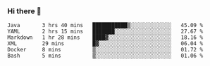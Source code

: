 ### Hi there 👋

<!--
**urzz/urzz** is a ✨ _special_ ✨ repository because its `README.md` (this file) appears on your GitHub profile.

Here are some ideas to get you started:

- 🔭 I’m currently working on ...
- 🌱 I’m currently learning ...
- 👯 I’m looking to collaborate on ...
- 🤔 I’m looking for help with ...
- 💬 Ask me about ...
- 📫 How to reach me: ...
- 😄 Pronouns: ...
- ⚡ Fun fact: ...
-->

<!--START_SECTION:waka-->

```text
Java       3 hrs 40 mins   ███████████▒░░░░░░░░░░░░░   45.09 %
YAML       2 hrs 15 mins   ███████░░░░░░░░░░░░░░░░░░   27.67 %
Markdown   1 hr 28 mins    ████▓░░░░░░░░░░░░░░░░░░░░   18.16 %
XML        29 mins         █▓░░░░░░░░░░░░░░░░░░░░░░░   06.04 %
Docker     8 mins          ▒░░░░░░░░░░░░░░░░░░░░░░░░   01.72 %
Bash       5 mins          ▒░░░░░░░░░░░░░░░░░░░░░░░░   01.06 %
```

<!--END_SECTION:waka-->
